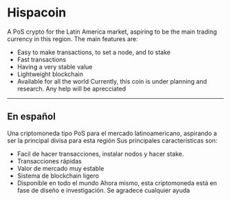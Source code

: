 # Hispacoin
A PoS crypto for the Latin America market, aspiring to be the main trading currency in this region.
The main features are:
- Easy to make transactions, to set a node, and to stake
- Fast transactions
- Having a very stable value
- Lightweight blockchain
- Available for all the world
Currently, this coin is under planning and research. Any help will be aprecciated
-----------------
En español
-----------------
Una criptomoneda tipo PoS para el mercado latinoamericano, aspirando a ser la principal divisa para esta región
Sus principales características son:
- Facil de hacer transacciones, instalar nodos y hacer stake.
- Transacciones rápidas
- Valor de mercado muy estable
- Sistema de blockchain ligero
- Disponible en todo el mundo
Ahora mismo, esta criptomoneda está en fase de diseño e investigación. Se agradece cualquier ayuda
